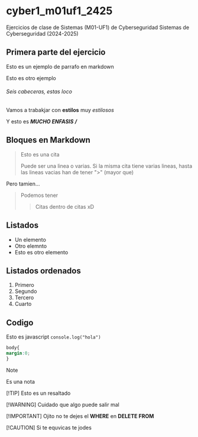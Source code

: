 # cyber1_m01uf1_2425
Ejercicios de clase de Sistemas (M01-UF1) de Cyberseguridad
Sistemas de Cyberseguridad (2024-2025)

## Primera parte del ejercicio

Esto es un ejemplo de parrafo en markdown

Esto es otro ejemplo

###### Seis cabeceras, estas loco

Vamos a trabakjar con **estilos** muy *estilosos*

Y esto es ***MUCHO ENFASIS*** ***/***

## Bloques en Markdown
>Esto es una cita
>
>Puede ser una linea o varias. Si la misma cita tiene varias lineas, hasta
>las lineas vacias han de tener ">" (mayor que)

Pero tamien...

>Podemos tener
>> Citas dentro de citas xD

## Listados

- Un elemento
- Otro elemnto
- Esto es otro elemento

## Listados ordenados
1. Primero
2. Segundo
3. Tercero
4. Cuarto

## Codigo 

Esto es javascript `console.log("hola")`

```css
body{
margin:0;
}
```


> [!NOTE]
> Es una nota
>
> [!TIP]
> Esto es un resaltado
>
> [!WARNING]
> Cuidado que algo puede salir mal
>
> [!IMPORTANT]
> Ojito no te dejes el **WHERE** en **DELETE FROM**
>
> [!CAUTION]
> Si te equvicas te jodes

